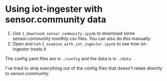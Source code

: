 # Using iot-ingester with sensor.community data

1. Use `1_download_sensor_community.ipynb` to download some sensor.community monthly csv files. You can also do this manually.
2. Open and run `2_examine_with_iot_ingestor.ipynb` to see how iot-ingester treats it

The config yaml files are in `./config` and the data is in `./data`

I've tried to strip everything out of the config files that doesn't relate directly to sensor.community.
